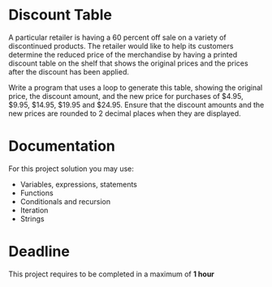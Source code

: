 # Discount Table

A particular retailer is having a 60 percent off sale on a variety of discontinued products. 
The retailer would like to help its customers determine the reduced price of the merchandise by having a printed discount table on the shelf that shows the original prices and the prices after the discount has been applied. 

Write a program that uses a loop to generate this table, showing the original price, the discount amount, and the new price for purchases of $4.95, $9.95, $14.95, $19.95 and $24.95. 
Ensure that the discount amounts and the new prices are rounded to 2 decimal places when they are displayed.

# Documentation

For this project solution you may use:

- Variables, expressions, statements
- Functions
- Conditionals and recursion
- Iteration
- Strings

# Deadline

This project requires to be completed in a maximum of **1 hour**
